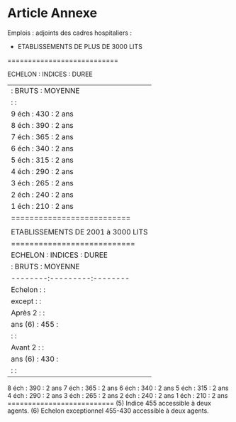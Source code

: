 # Article Annexe

Emplois : adjoints des cadres hospitaliers :

- ETABLISSEMENTS DE PLUS DE 3000 LITS

===========================

ECHELON : INDICES : DUREE

<table>
<tr>
<td>         :   BRUTS : MOYENNE</td>
</tr>
<tr>
<td>         :         :</td>
</tr>
<tr>
<td> 9 éch   :   430   : 2 ans</td>
</tr>
<tr>
<td> 8 éch   :   390   : 2 ans</td>
</tr>
<tr>
<td> 7 éch   :   365   : 2 ans</td>
</tr>
<tr>
<td> 6 éch   :   340   : 2 ans</td>
</tr>
<tr>
<td> 5 éch   :   315   : 2 ans</td>
</tr>
<tr>
<td> 4 éch   :   290   : 2 ans</td>
</tr>
<tr>
<td> 3 éch   :   265   : 2 ans</td>
</tr>
<tr>
<td> 2 éch   :   240   : 2 ans</td>
</tr>
<tr>
<td> 1 éch   :   210   : 2 ans</td>
</tr>
<tr>
<td> ==========================</td>
</tr>
<tr>
<td/>
</tr>
<tr>
<td> ETABLISSEMENTS DE 2001 à 3000 LITS</td>
</tr>
<tr>
<td> ===========================</td>
</tr>
<tr>
<td> ECHELON : INDICES : DUREE</td>
</tr>
<tr>
<td>         :   BRUTS : MOYENNE</td>
</tr>
<tr>
<td> --------:---------:--------</td>
</tr>
<tr>
<td> Echelon :         :</td>
</tr>
<tr>
<td> except  :         :</td>
</tr>
<tr>
<td> Après 2 :         :</td>
</tr>
<tr>
<td> ans (6) :   455   :</td>
</tr>
<tr>
<td>         :         :</td>
</tr>
<tr>
<td> Avant 2 :         :</td>
</tr>
<tr>
<td> ans (6) :   430   :</td>
</tr>
<tr>
<td>         :         :</td>
</tr>
</table>

8 éch   :   390   : 2 ans 7 éch   :   365   : 2 ans 6 éch   :   340   : 2 ans 5 éch   :   315   : 2 ans 4 éch   :   290   : 2 ans 3 éch   :   265   : 2 ans 2 éch   :   240   : 2 ans 1 éch   :   210   : 2 ans ==========================     (5) Indice 455 accessible à deux agents.    (6) Echelon exceptionnel 455-430 accessible à deux agents.

